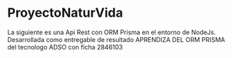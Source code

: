 # ProyectoNaturVida
La siguiente es una Api Rest con ORM Prisma en el entorno de NodeJs. Desarrollada como entregable de resultado APRENDIZA DEL ORM PRISMA del tecnologo ADSO con ficha 2846103

